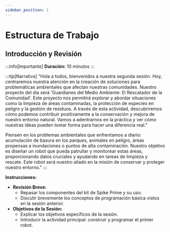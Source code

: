 ```yaml
---
sidebar_position: 1
---
```


# Estructura de Trabajo
## Introducción y Revisión

:::info[Importante]
**Duración:** 10 minutos
:::

:::tip[Narrativa]
"Hola a todos, bienvenidos a nuestra segunda sesión. Hoy, centraremos nuestra atención en la creación de soluciones para problemáticas ambientales que afectan nuestras comunidades. Nuestro proyecto del día será 'Guardianes del Medio Ambiente: El Rescatador de la Comunidad'. Este proyecto nos permitirá explorar y abordar situaciones como la limpieza de áreas contaminadas, la protección de especies en peligro y la gestión de residuos. A través de esta actividad, descubriremos cómo podemos contribuir positivamente a la conservación y mejora de nuestro entorno natural. Vamos a adentrarnos en la práctica y ver cómo nuestras ideas pueden tomar forma para hacer una diferencia real."

Piensen en los problemas ambientales que enfrentamos a diario: acumulación de basura en los parques, animales en peligro, áreas propensas a inundaciones o puntos de alta contaminación. Nuestro objetivo es diseñar un robot que pueda patrullar y monitorear estas áreas, proporcionando datos cruciales y ayudando en tareas de limpieza y rescate. Este robot será nuestro aliado en la misión de conservar y proteger nuestro entorno."
:::

**Instrucciones:**

- **Revisión Breve:**
  - Repasar los componentes del kit de Spike Prime y su uso.
  - Discutir brevemente los conceptos de programación básica vistos en la sesión anterior.
- **Objetivos de la Sesión:**
  - Explicar los objetivos específicos de la sesión.
  - Introducir la actividad principal: construir y programar el primer robot.
